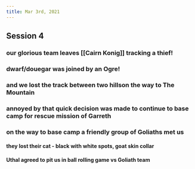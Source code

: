 ```yaml
---
title: Mar 3rd, 2021
---
```


## Session 4
### our glorious team leaves [[Cairn Konig]] tracking a thief!
### dwarf/douegar was joined by an Ogre!
### and we lost the track between two hillson the way to The Mountain
### annoyed by that quick decision was made to continue to base camp for rescue mission of Garreth
### on the way to base camp a friendly group of Goliaths met us
#### they lost their cat - black with white spots, goat skin collar
#### Uthal agreed to pit us in ball rolling game vs Goliath team
